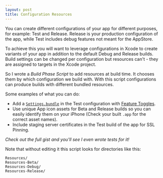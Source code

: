```yaml
---
layout: post
title: Configuration Resources
---
```


You can create different configurations of your app for different purposes, for example: Test and Release. Release is your production configuration of the app, while Test includes debug features not meant for the AppStore.

To achieve this you will want to leverage configurations in Xcode to create variants of your app in addition to the default Debug and Release builds.
Build settings can be changed per configuration but resources can't - they are assigned to targets in the Xcode project.

So I wrote a *Build Phase Script* to add resources at build time. It chooses them by which configuration we build with.
With this script configurations can produce builds with different bundled resources.

Some examples of what you can do:

- Add a [`Settings.bundle`](https://developer.apple.com/library/ios/documentation/Cocoa/Conceptual/UserDefaults/Preferences/Preferences.html) in the Test configuration with [Feature Toggles](https://en.wikipedia.org/wiki/Feature_toggle).
- Use unique App icon assets for Beta and Release builds so you can easily identify them on your iPhone (Check your built `.app` for the correct asset names).
- Include staging server certificates in the Test build of the app for SSL Pinning.

*Check out the full gist and you'll see I even wrote tests for it!*
<script src="https://gist.github.com/Ashton-W/a47ec8b128ecbe470632.js?file=CopyConfigurationResources.sh"></script>

Note that without editing it this script looks for directories like this:

    Resources/
    Resources-Beta/
    Resources-Debug/
    Resources-Release/
